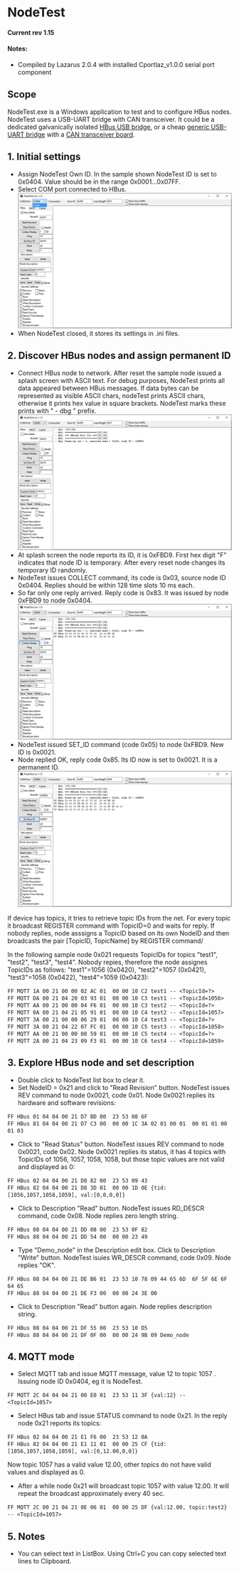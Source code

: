 # NodeTest
#### Current rev 1.15

#### Notes:
  * Compiled by Lazarus 2.0.4 with installed Cportlaz_v1.0.0 serial port component

## Scope

NodeTest.exe is a Windows application to test and to configure HBus nodes. NodeTest uses a USB-UART bridge with CAN transceiver. It could be a dedicated galvanically isolated [HBus USB bridge](https://github.com/akouz/HBus/tree/master/Devices/02_USB_Bridge), or a cheap [generic USB-UART bridge](https://www.ebay.com.au/sch/i.html?_from=R40&_trksid=m570.l1313&_nkw=usb+to+uart+bridge+board&_sacat=0&LH_TitleDesc=0&ul_noapp=true&_odkw=usb+to+uart+bridge) with a [CAN transceiver board](https://www.amazon.com/SN65HVD230-CAN-Board-Communication-Development/dp/B00KM6XMXO). 

## 1. Initial settings
  * Assign NodeTest Own ID. In the sample shown NodeTest ID is set to 0x0404. Value should be in the range 0x0001...0x07FF. 
  * Select COM port connected to HBus. 
![Pic1_1](https://github.com/akouz/HBus/blob/master/NodeTest/Doc/pic1_1.png)
  * When NodeTest closed, it stores its settings in .ini files. 

## 2. Discover HBus nodes and assign permanent ID
  * Connect HBus node to network. After reset the sample node issued a splash screen with ASCII text. For debug purposes, NodeTest prints all data appeared between HBus messages. If data bytes can be represented as visible ASCII chars, nodeTest prints ASCII chars, otherwise it prints hex value in square brackets. NodeTest marks these prints with " - dbg " prefix.
![Pic2_1](https://github.com/akouz/HBus/blob/master/NodeTest/Doc/pic2_1.png)
  * At splash screen the node reports its ID, it is 0xFBD9. First hex digit "F" indicates that node ID is temporary. After every reset node changes its temporary ID randomly.
  * NodeTest issues COLLECT command, its code is 0x03, source node ID 0x0404. Replies should be within 128 time slots 10 ms each.
  * So far only one reply arrived. Reply code is 0x83. It was issued by node 0xFBD9 to node 0x0404.  
![Pic2_2](https://github.com/akouz/HBus/blob/master/NodeTest/Doc/pic2_2.png)
  * NodeTest issued SET_ID command (code 0x05) to node 0xFBD9. New ID is 0x0021.
  * Node replied OK, reply code 0x85. Its ID now is set to 0x0021. It is a permanent ID.
![Pic2_3](https://github.com/akouz/HBus/blob/master/NodeTest/Doc/pic2_3.png)

If device has topics, it tries to retrieve topic IDs from the net. For every topic it broadcast REGISTER command with TopicID=0 and waits for reply. If nobody replies, node asssigns a TopicID based on its own NodeID and then broadcasts the pair [TopicID, TopicName] by REGISTER command/

In the following sample node 0x021 requests TopicIDs for topics "test1", "test2", "test3", "test4". Nobody repies, therefore the node assignes TopicIDs as follows: "test1"=1056 (0x0420), "test2"=1057 (0x0421), "test3"=1058 (0x0422), "test4"=1059 (0x0423):
```
FF MQTT 1A 00 21 00 00 02 AC 01  00 00 10 C2 test1 -- <TopicId=?>
FF MQTT DA 00 21 04 20 03 93 01  00 00 10 C3 test1 -- <TopicId=1056>
FF MQTT AA 00 21 00 00 04 F6 01  00 00 10 C3 test2 -- <TopicId=?>
FF MQTT 0A 00 21 04 21 05 91 01  00 00 10 C4 test2 -- <TopicId=1057>
FF MQTT 3A 00 21 00 00 06 29 01  00 00 10 C4 test3 -- <TopicId=?>
FF MQTT 3A 00 21 04 22 07 FC 01  00 00 10 C5 test3 -- <TopicId=1058>
FF MQTT AA 00 21 00 00 08 59 01  00 00 10 C5 test4 -- <TopicId=?>
FF MQTT 2A 00 21 04 23 09 F3 01  00 00 10 C6 test4 -- <TopicId=1059>
```
## 3. Explore HBus node and set description
  * Double click to NodeTest list box to clear it.
  * Set NodeID = 0x21 and click to "Read Revision" button. NodeTest issues REV command to node 0x0021, code 0x01. Node 0x0021 replies its hardware and software revisions:
```
FF HBus 01 04 04 00 21 D7 BD 00  23 53 08 6F 
FF HBus 81 04 04 00 21 D7 C3 00  00 00 1C 3A 02 01 00 01  00 01 01 00 01 03 
```
  * Click to "Read Status" button.  NodeTest issues REV command to node 0x0021, code 0x02. Node 0x0021 replies its status, it has 4 topics with TopicIDs of 1056, 1057, 1058, 1058, but those topic values are not valid and displayed as 0:
```
FF HBus 02 04 04 00 21 D8 82 00  23 53 09 43 
FF HBus 82 04 04 00 21 D8 3D 01  00 00 1D 0E {tid:[1056,1057,1058,1059], val:[0,0,0,0]}
```

  * Click to Description "Read" button.  NodeTest issues RD_DESCR command, code 0x08. Node replies zero length string.
```  
FF HBus 08 04 04 00 21 DD 08 00  23 53 0F 82 
FF HBus 88 04 04 00 21 DD 54 00  00 00 23 49 
```
  * Type "Demo_node" in the Description edit box. Click to Description "Write" button.  NodeTest isuies WR_DESCR command, code 0x09. Node replies "OK".
```
FF HBus 08 04 04 00 21 DE B6 01  23 53 10 78 09 44 65 6D  6F 5F 6E 6F 64 65 
FF HBus 88 04 04 00 21 DE F3 00  00 00 24 3E 00 
```
  * Click to Description "Read" button again.  Node replies description string.
```
FF HBus 08 04 04 00 21 DF 55 00  23 53 10 D5 
FF HBus 88 04 04 00 21 DF 0F 00  00 00 24 9B 09 Demo_node
```

## 4. MQTT mode
  * Select MQTT tab and issue MQTT message, value 12 to topic 1057 . Issuing node ID 0x0404, eg it is NodeTest.
```  
FF MQTT 2C 04 04 04 21 00 E0 01  23 53 11 3F {val:12} -- <TopicId=1057>
```
  * Select HBus tab and issue STATUS command to node 0x21.  In the reply node 0x21 reports its topics:
```
FF HBus 02 04 04 00 21 E1 F6 00  23 53 12 0A 
FF HBus 82 04 04 00 21 E1 11 01  00 00 25 CF {tid:[1056,1057,1058,1059], val:[0,12.00,0,0]}
```  
Now topic 1057 has a valid value 12.00, other topics do not have valid values and displayed as 0.
  * After a while node 0x21 will broadcast topic 1057 with value 12.00. It will repeat the broadcast approximately every 40 sec.
```    
FF MQTT 2C 00 21 04 21 0E 06 01  00 00 25 DF {val:12.00, topic:test2} -- <TopicId=1057>
```    

## 5. Notes
  * You can select text in ListBox. Using Ctrl+C you can copy selected text lines to Clipboard.

  
